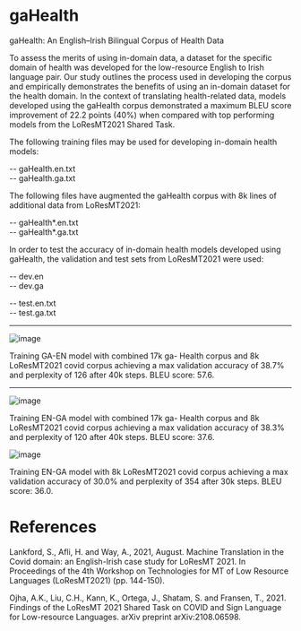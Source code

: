 # gaHealth
gaHealth: An English–Irish Bilingual Corpus of Health Data

To assess the merits of using in-domain data, a dataset for the specific domain of health was developed for the low-resource English to Irish language pair. Our study outlines the process used in developing the corpus and empirically demonstrates the benefits of using an in-domain dataset for the health domain. In the context of translating health-related data, models developed using the gaHealth corpus demonstrated a maximum BLEU score improvement of 22.2 points (40%) when compared with top performing models from the LoResMT2021 Shared Task.

The following training files may be used for developing in-domain health models:

-- gaHealth.en.txt
<br />-- gaHealth.ga.txt

The following files have augmented the gaHealth corpus with 8k lines of additional data from LoResMT2021:

-- gaHealth*.en.txt
<br />-- gaHealth*.ga.txt

In order to test the accuracy of in-domain health models developed using gaHealth, the validation and test sets from LoResMT2021 were used:

-- dev.en
<br />-- dev.ga

-- test.en.txt
<br />-- test.ga.txt

***

![image](https://user-images.githubusercontent.com/29402225/149958050-1d2c1385-7e3a-49d7-bd3d-a936044df529.png)

Training GA-EN model with combined 17k ga- Health corpus and 8k LoResMT2021 covid corpus achieving a max validation accuracy of 38.7% and perplexity of 126 after 40k steps. BLEU score: 57.6.

***

![image](https://user-images.githubusercontent.com/29402225/149958414-a1fb2364-1d52-45c2-af04-35c93f9d9753.png)

Training EN-GA model with combined 17k ga- Health corpus and 8k LoResMT2021 covid corpus achieving a max validation accuracy of 38.3% and perplexity of 120 after 40k steps. BLEU score: 37.6.

![image](https://user-images.githubusercontent.com/29402225/149958511-1a64b72f-e865-4d3f-b0f9-92e4e5a58436.png)

Training EN-GA model with 8k LoResMT2021 covid corpus achieving a max validation accuracy of 30.0% and perplexity of 354 after 30k steps. BLEU score: 36.0.

# References
Lankford, S., Afli, H. and Way, A., 2021, August. Machine Translation in the Covid domain: an English-Irish case study for LoResMT 2021. In Proceedings of the 4th Workshop on Technologies for MT of Low Resource Languages (LoResMT2021) (pp. 144-150).

Ojha, A.K., Liu, C.H., Kann, K., Ortega, J., Shatam, S. and Fransen, T., 2021. 
Findings of the LoResMT 2021 Shared Task on COVID and Sign Language for Low-resource Languages. arXiv preprint arXiv:2108.06598.
